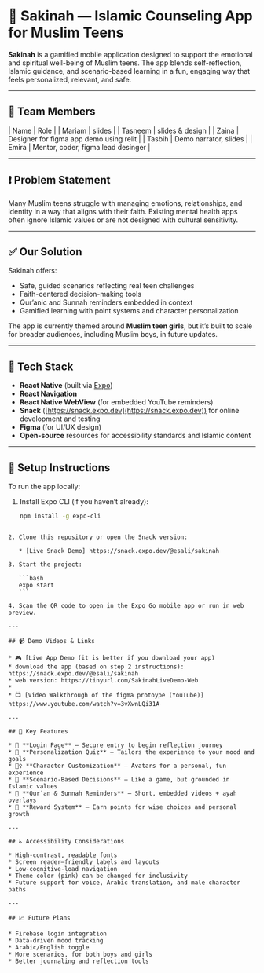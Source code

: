 
# 🌸 Sakinah — Islamic Counseling App for Muslim Teens

**Sakinah** is a gamified mobile application designed to support the emotional and spiritual well-being of Muslim teens. The app blends self-reflection, Islamic guidance, and scenario-based learning in a fun, engaging way that feels personalized, relevant, and safe.

---

## 👥 Team Members

| Name                | Role                          |
| Mariam                  | slides |
| Tasneem                 | slides & design                |
| Zaina                  | Designer for figma app demo using relit   |
| Tasbih               | Demo narrator, slides       |
| Emira               | Mentor, coder, figma lead desinger  |

---

## ❗ Problem Statement

Many Muslim teens struggle with managing emotions, relationships, and identity in a way that aligns with their faith. Existing mental health apps often ignore Islamic values or are not designed with cultural sensitivity.

---

## ✅ Our Solution

Sakinah offers:
- Safe, guided scenarios reflecting real teen challenges
- Faith-centered decision-making tools
- Qur’anic and Sunnah reminders embedded in context
- Gamified learning with point systems and character personalization

The app is currently themed around **Muslim teen girls**, but it’s built to scale for broader audiences, including Muslim boys, in future updates.

---

## 🧰 Tech Stack

- **React Native** (built via [Expo](https://expo.dev))
- **React Navigation**
- **React Native WebView** (for embedded YouTube reminders)
- **Snack** ([https://snack.expo.dev](https://snack.expo.dev)) for online development and testing
- **Figma** (for UI/UX design)
- **Open-source** resources for accessibility standards and Islamic content

---

## 🚀 Setup Instructions

To run the app locally:

1. Install Expo CLI (if you haven’t already):
   ```bash
   npm install -g expo-cli
````

2. Clone this repository or open the Snack version:

   * [Live Snack Demo] https://snack.expo.dev/@esali/sakinah

3. Start the project:

   ```bash
   expo start
   ```

4. Scan the QR code to open in the Expo Go mobile app or run in web preview.

---

## 📹 Demo Videos & Links

* 🎮 [Live App Demo (it is better if you download your app)
* download the app (based on step 2 instructions): https://snack.expo.dev/@esali/sakinah
* web version: https://tinyurl.com/SakinahLiveDemo-Web
* 
* 📺 [Video Walkthrough of the figma protoype (YouTube)] https://www.youtube.com/watch?v=3vXwnLQi31A

---

## 🧩 Key Features

* 🔐 **Login Page** – Secure entry to begin reflection journey
* 🧠 **Personalization Quiz** – Tailors the experience to your mood and goals
* 🧍‍♀️ **Character Customization** – Avatars for a personal, fun experience
* 🧪 **Scenario-Based Decisions** – Like a game, but grounded in Islamic values
* 🎥 **Qur’an & Sunnah Reminders** – Short, embedded videos + ayah overlays
* 💬 **Reward System** – Earn points for wise choices and personal growth

---

## ♿ Accessibility Considerations

* High-contrast, readable fonts
* Screen reader–friendly labels and layouts
* Low-cognitive-load navigation
* Theme color (pink) can be changed for inclusivity
* Future support for voice, Arabic translation, and male character paths

---

## 📈 Future Plans

* Firebase login integration
* Data-driven mood tracking
* Arabic/English toggle
* More scenarios, for both boys and girls
* Better journaling and reflection tools

